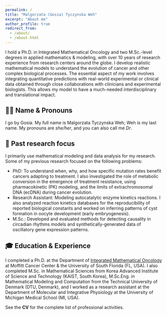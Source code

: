 ```yaml
---
permalink: /
title: "Malgorzata (Gosia) Tyczynska Weh"
excerpt: "About me"
author_profile: true
redirect_from: 
  - /about/
  - /about.html
---
```



I hold a Ph.D. in Integrated Mathematical Oncology and two M.Sc.-level degrees in applied mathematics & modeling, with over 10 years of research experience from research centers around the globe. I develop realistic mathematical models to understand the evolution of cancer and other complex biological processes. The essential aspect of my work involves integrating quantitative predictions with real-world experimental or clinical data obtained through close collaborations with clinicians and experimental biologists. This allows my model to have a much-needed interdisciplinary and translational impact. 

## 👩‍🎓 Name & Pronouns 
I go by Gosia. My full name is Malgorzata Tyczynska Weh; Weh is my last name. My pronouns are _she/her_, and you can also call me _Dr_. 

## 🧬 Past research focus 
I primarily use mathematical modeling and data analysis for my research. Some of my previous research focused on the following problems: 
* PhD: To understand when, why, and how specific mutation rates benefit cancers adapting to treatment. I also investigated the role of metabolic conversion in the emergence of treatment resistance, using pharmacokinetic (PK) modeling, and the limits of extrachromosomal DNA (ecDNA) during cancer evolution. 
* Research Assistant: Modeling autocatalytic enzyme kinetics reactions. I also analyzed reaction kinetics databases for the reproducibility of reported biological constants and worked on inferring patterns of cyst formation in oocyte development (early embryogenesis).  
* M.Sc.: Developed and evaluated methods for detecting causality in circadian rhythms models and synthetically-generated data of oscillatory gene expression patterns. 
  

## 🎓 Education & Experience  
I completed a Ph.D. at the Department of [Integrated Mathematical Oncology](https://www.moffitt.org/research-science/divisions-and-departments/quantitative-science/integrated-mathematical-oncology/) at Moffitt Cancer Center & the University of South Florida (FL, USA). I also completed M.Sc. in Mathematical Sciences from Korea Advanced Institute of Science and Technology (KAIST, South Korea), M.Sc.Eng. in Mathematical Modeling and Computation from the Technical University of Denmark (DTU, Denmark), and I worked as a research assistant at the Department of Molecular and Integrative Physiology at the University of Michigan Medical School (MI, USA). 

See the **CV** for the complete list of professional activities. 
